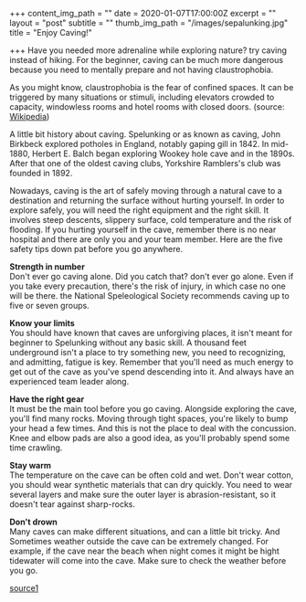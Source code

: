 +++
content_img_path = ""
date = 2020-01-07T17:00:00Z
excerpt = ""
layout = "post"
subtitle = ""
thumb_img_path = "/images/sepalunking.jpg"
title = "Enjoy Caving!"

+++
Have you needed more adrenaline while exploring nature? try caving instead of hiking. For the beginner, caving can be much more dangerous because you need to mentally prepare and not having claustrophobia.

As you might know, claustrophobia is the fear of confined spaces. It can be triggered by many situations or stimuli, including elevators crowded to capacity, windowless rooms and hotel rooms with closed doors. (source: [Wikipedia](https://en.wikipedia.org/wiki/Claustrophobia "wikipedia"))

A little bit history about caving. Spelunking or as known as caving, John Birkbeck explored potholes in England, notably gaping gill in 1842. In mid-1880, Herbert E. Balch began exploring Wookey hole cave and in the 1890s. After that one of the oldest caving clubs, Yorkshire Ramblers's club was founded in 1892.

Nowadays, caving is the art of safely moving through a natural cave to a destination and returning the surface without hurting yourself. In order to explore safely, you will need the right equipment and the right skill. It involves steep descents, slippery surface, cold temperature and the risk of flooding. If you hurting yourself in the cave, remember there is no near hospital and there are only you and your team member. Here are the five safety tips down pat before you go anywhere.

**Strength in number**  
Don't ever go caving alone. Did you catch that? don't ever go alone. Even if you take every precaution, there's the risk of injury, in which case no one will be there. the National Speleological Society recommends caving up to five or seven groups.

**Know your limits**  
You should have known that caves are unforgiving places, it isn't meant for beginner to Spelunking without any basic skill. A thousand feet underground isn't a place to try something new, you need to recognizing, and admitting, fatigue is key. Remember that you'll need as much energy to get out of the cave as you've spend descending into it. And always have an experienced team leader along.

**Have the right gear**  
It must be the main tool before you go caving. Alongside exploring the cave, you'll find many rocks. Moving through tight spaces, you're likely to bump your head a few times. And this is not the place to deal with the concussion. Knee and elbow pads are also a good idea, as you'll probably spend some time crawling.

**Stay warm**  
The temperature on the cave can be often cold and wet. Don't wear cotton, you should wear synthetic materials that can dry quickly. You need to wear several layers and make sure the outer layer is abrasion-resistant, so it doesn't tear against sharp-rocks.

**Don't drown**  
Many caves can make different situations, and can a little bit tricky. And Sometimes weather outside the cave can be extremely changed. For example, if the cave near the beach when night comes it might be hight tidewater will come into the cave. Make sure to check the weather before you go.

[source1](https://www.seeker.com/caving-for-beginners-5-need-to-know-tips-that-could-save-your-life-1765477752.html "source1") 